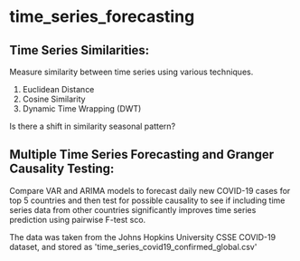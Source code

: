 # time_series_forecasting

## Time Series Similarities:

Measure similarity between time series using various techniques. 

1. Euclidean Distance
2. Cosine Similarity
3. Dynamic Time Wrapping (DWT)

Is there a shift in similarity seasonal pattern?


## Multiple Time Series Forecasting and Granger Causality Testing:

Compare VAR and ARIMA models to forecast daily new COVID-19 cases for top 5 countries and then test for possible causality to see if including time series data from other countries significantly improves time series prediction using pairwise F-test sco. 

The data was taken from the Johns Hopkins University CSSE COVID-19 dataset, and stored as 'time_series_covid19_confirmed_global.csv'
